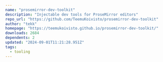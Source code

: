 ```yaml
---
name: "prosemirror-dev-toolkit"
description: "Injectable dev tools for ProseMirror editors"
repo_url: "https://github.com/TeemuKoivisto/prosemirror-dev-toolkit"
author: "tekk"
homepage: "https://teemukoivisto.github.io/prosemirror-dev-toolkit/"
downloads: 2684
dependents: 2
updated: "2024-09-01T11:21:28.951Z"
tags: 
  - tooling
---
```


